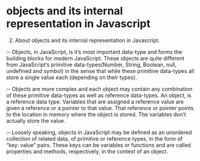 #  objects and its internal representation in Javascript
2. About objects and its internal representation in Javascript.

:- Objects, in JavaScript, is it’s most important data-type and forms the building blocks for modern JavaScript. 
These objects are quite different from JavaScript’s primitive data-types(Number, String, Boolean, null, undefined and symbol)
 in the sense that while these primitive data-types all store a single value each (depending on their types).

:- Objects are more complex and each object may contain any combination of these primitive data-types as well as reference data-types.
An object, is a reference data type. Variables that are assigned a reference value are given a reference or a pointer to that value.
 That reference or pointer points to the location in memory where the object is stored. The variables don’t actually store the value.

:- Loosely speaking, objects in JavaScript may be defined as an unordered collection of related data, of primitive or reference types,
 in the form of “key: value” pairs. These keys can be variables or functions and are called properties and methods, respectively, in the context of an object.
